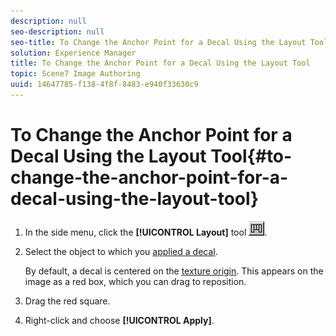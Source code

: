 ```yaml
---
description: null
seo-description: null
seo-title: To Change the Anchor Point for a Decal Using the Layout Tool
solution: Experience Manager
title: To Change the Anchor Point for a Decal Using the Layout Tool
topic: Scene7 Image Authoring
uuid: 14647785-f138-4f8f-8483-e940f33630c9
---
```


# To Change the Anchor Point for a Decal Using the Layout Tool{#to-change-the-anchor-point-for-a-decal-using-the-layout-tool}

1. In the side menu, click the **[!UICONTROL Layout]** tool ![](assets/layout.png).
1. Select the object to which you [applied a decal](../../../c-vat-rend-pg/c-vat-rend-obj/c-vat-decals/t-vat-app-decal.md#task-16ff67be05f84b06b4c0caf73ff01f83).

   By default, a decal is centered on the [texture origin](../../../c-vat-obj-pg/c-vat-abt-obj-prop/c-vat-3d-obj-prop/c-vat-3d-flow-obj-prop/c-vat-text-tab-obj.md#concept-81d47c5bdaf64427a222acfee3e6d557). This appears on the image as a red box, which you can drag to reposition. 

1. Drag the red square.
1. Right-click and choose **[!UICONTROL Apply]**.

